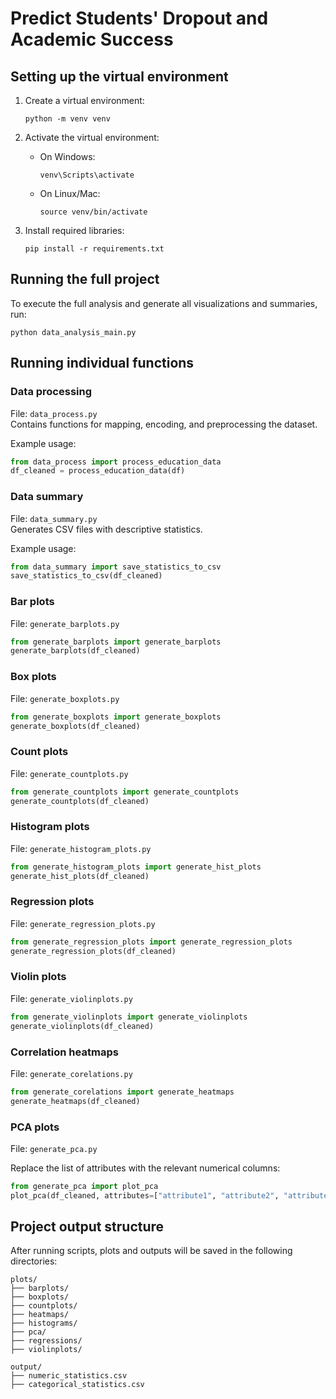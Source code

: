 
# Predict Students' Dropout and Academic Success

## Setting up the virtual environment

1. Create a virtual environment:  
   ```
   python -m venv venv
   ```

2. Activate the virtual environment:  
   - On Windows:  
     ```
     venv\Scripts\activate
     ```
   - On Linux/Mac:  
     ```
     source venv/bin/activate
     ```

3. Install required libraries:  
   ```
   pip install -r requirements.txt
   ```

## Running the full project

To execute the full analysis and generate all visualizations and summaries, run:

```
python data_analysis_main.py
```

## Running individual functions


### Data processing

File: `data_process.py`  
Contains functions for mapping, encoding, and preprocessing the dataset.

Example usage:
```python
from data_process import process_education_data
df_cleaned = process_education_data(df)
```

### Data summary

File: `data_summary.py`  
Generates CSV files with descriptive statistics.

Example usage:
```python
from data_summary import save_statistics_to_csv
save_statistics_to_csv(df_cleaned)
```

### Bar plots

File: `generate_barplots.py`
```python
from generate_barplots import generate_barplots
generate_barplots(df_cleaned)
```

### Box plots

File: `generate_boxplots.py`
```python
from generate_boxplots import generate_boxplots
generate_boxplots(df_cleaned)
```

### Count plots

File: `generate_countplots.py`
```python
from generate_countplots import generate_countplots
generate_countplots(df_cleaned)
```

### Histogram plots

File: `generate_histogram_plots.py`
```python
from generate_histogram_plots import generate_hist_plots
generate_hist_plots(df_cleaned)
```

### Regression plots

File: `generate_regression_plots.py`
```python
from generate_regression_plots import generate_regression_plots
generate_regression_plots(df_cleaned)
```

### Violin plots

File: `generate_violinplots.py`
```python
from generate_violinplots import generate_violinplots
generate_violinplots(df_cleaned)
```

### Correlation heatmaps

File: `generate_corelations.py`
```python
from generate_corelations import generate_heatmaps
generate_heatmaps(df_cleaned)
```

### PCA plots

File: `generate_pca.py`

Replace the list of attributes with the relevant numerical columns:
```python
from generate_pca import plot_pca
plot_pca(df_cleaned, attributes=["attribute1", "attribute2", "attribute3"])
```

## Project output structure

After running scripts, plots and outputs will be saved in the following directories:

```
plots/
├── barplots/
├── boxplots/
├── countplots/
├── heatmaps/
├── histograms/
├── pca/
├── regressions/
├── violinplots/

output/
├── numeric_statistics.csv
├── categorical_statistics.csv
```
